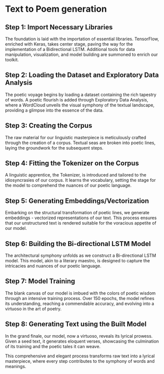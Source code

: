 # Text to Poem generation

## Step 1: Import Necessary Libraries

The foundation is laid with the importation of essential libraries. TensorFlow, enriched with Keras, takes center stage, paving the way for the implementation of a Bidirectional LSTM. Additional tools for data manipulation, visualization, and model building are summoned to enrich our toolkit.

## Step 2: Loading the Dataset and Exploratory Data Analysis

The poetic voyage begins by loading a dataset containing the rich tapestry of words. A poetic flourish is added through Exploratory Data Analysis, where a WordCloud unveils the visual symphony of the textual landscape, providing a glimpse into the essence of the data.

## Step 3: Creating the Corpus

The raw material for our linguistic masterpiece is meticulously crafted through the creation of a corpus. Textual seas are broken into poetic lines, laying the groundwork for the subsequent steps.

## Step 4: Fitting the Tokenizer on the Corpus

A linguistic apprentice, the Tokenizer, is introduced and tailored to the idiosyncrasies of our corpus. It learns the vocabulary, setting the stage for the model to comprehend the nuances of our poetic language.

## Step 5: Generating Embeddings/Vectorization

Embarking on the structural transformation of poetic lines, we generate embeddings - vectorized representations of our text. This process ensures that our unstructured text is rendered suitable for the voracious appetite of our model.

## Step 6: Building the Bi-directional LSTM Model

The architectural symphony unfolds as we construct a Bi-directional LSTM model. This model, akin to a literary maestro, is designed to capture the intricacies and nuances of our poetic language.

## Step 7: Model Training

The blank canvas of our model is imbued with the colors of poetic wisdom through an intensive training process. Over 150 epochs, the model refines its understanding, reaching a commendable accuracy, and evolving into a virtuoso in the art of poetry.

## Step 8: Generating Text using the Built Model

In the grand finale, our model, now a virtuoso, reveals its lyrical prowess. Given a seed text, it generates eloquent verses, showcasing the culmination of its training and the poetic tales it can weave.

This comprehensive and elegant process transforms raw text into a lyrical masterpiece, where every step contributes to the symphony of words and meanings.
